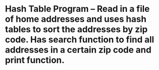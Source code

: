 # Hash Table Program – Read in a file of home addresses and uses hash tables to sort the addresses by zip code. Has search function to find all addresses in a certain zip code and print function.
